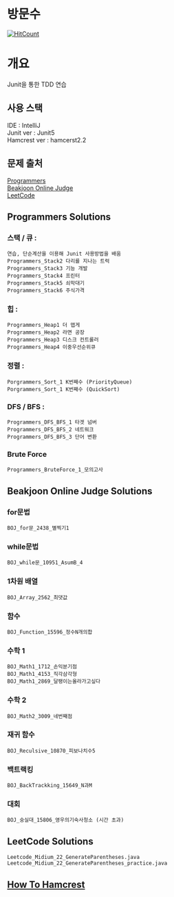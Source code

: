 # 방문수 
[![HitCount](http://hits.dwyl.com/{hwk0911}/{Junit-TDD}.svg)](http://hits.dwyl.com/{hwk0911}/{Junit-TDD})
# 개요
Junit을 통한 TDD 연습

## 사용 스택
IDE		: IntelliJ   
Junit ver	: Junit5    
Hamcrest ver	: hamcerst2.2   

## 문제 출처
[Programmers](https://programmers.co.kr)  
[Beakjoon Online Judge](https://acmicpc.net)   
[LeetCode](https://leetcode.com)  

## Programmers Solutions
### 스택 / 큐 : 
	연습, 단순계산을 이용해 Junit 사용방법을 배움
	Programmers_Stack2 다리를 지나는 트럭 
	Programmers_Stack3 기능 개발
	Programmers_Stack4 프린터
	Programmers_Stack5 쇠막대기
	Programmers_Stack6 주식가격
	
### 힙 : 
	Programmers_Heap1 더 맵게
	Programmers_Heap2 라면 공장
	Programmers_Heap3 디스크 컨트롤러
	Programmers_Heap4 이중우선순위큐
	
### 정렬 :
	Porgrammers_Sort_1 K번째수 (PriorityQueue)
	Porgrammers_Sort_1 K번째수 (QuickSort)
	
### DFS / BFS :
	Programmers_DFS_BFS_1 타겟 넘버
	Programmers_DFS_BFS_2 네트워크
	Programmers_DFS_BFS_3 단어 변환
	
### Brute Force
	Programmers_BruteForce_1_모의고사
	
	
## Beakjoon Online Judge Solutions
### for문법
	BOJ_for문_2438_별찍기1

### while문법
	BOJ_while문_10951_AsumB_4

### 1차원 배열
	BOJ_Array_2562_최댓값
	
### 함수
	BOJ_Function_15596_정수N개의합

### 수학 1
	BOJ_Math1_1712_손익분기점
	BOJ_Math1_4153_직각삼각형
	BOJ_Math1_2869_달팽이는올라가고싶다
	
### 수학 2
	BOJ_Math2_3009_네번째점
	
### 재귀 함수
	BOJ_Reculsive_10870_피보나치수5

### 백트랙킹
	BOJ_BackTrackking_15649_N과M
	

### 대회
	BOJ_숭실대_15806_영우의기숙사청소 (시간 초과)

## LeetCode Solutions
	Leetcode_Midium_22_GenerateParentheses.java
	Leetcode_Midium_22_GenerateParentheses_practice.java
	
## [How To Hamcrest](https://cafecoder.tistory.com/entry/TDD%EB%A5%BC-%EB%8D%94-%EC%9A%B0%EC%95%84%ED%95%98%EA%B2%8C-amcrest)  


